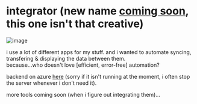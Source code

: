 # integrator (new name [coming soon](https://github.com/theologicalphysicist/integrator/issues/38), this one isn't that creative)

![image](https://user-images.githubusercontent.com/62276646/228714726-cf545c44-cd71-414b-aa45-6aa90a36ea51.png)

i use a lot of different apps for my stuff. and i wanted to automate syncing, transfering & displaying the data between them.
<br>
because...who doesn't love [efficient, error-free] automation?

backend on azure [here](https://integrator-backend.azurewebsites.net/) (sorry if it isn't running at the moment, i often stop the server whenever i don't need it).

more tools coming soon (when i figure out integrating them)...
